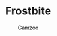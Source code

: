 ---
media: "images/rounds/round_2/frostbite_is_no_joke.png"
media_type: image
type: art
title: Frostbite
author: [Gamzoo]
desc: Pheonix Yan arrives in Medbay half-dead as a result of severe frostbite and exposure.
---